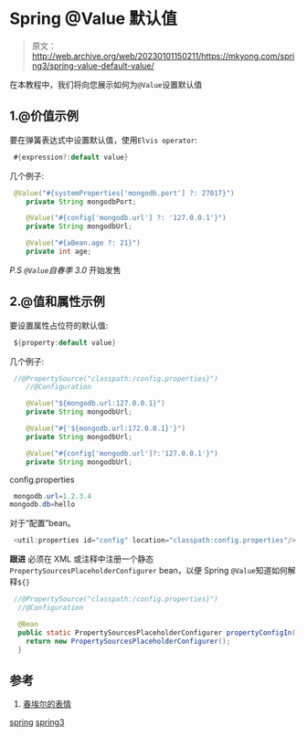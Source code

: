 # Spring @Value 默认值

> 原文：<http://web.archive.org/web/20230101150211/https://mkyong.com/spring3/spring-value-default-value/>

在本教程中，我们将向您展示如何为`@Value`设置默认值

## 1.@价值示例

要在弹簧表达式中设置默认值，使用`Elvis operator`:

```java
 #{expression?:default value} 
```

几个例子:

```java
 @Value("#{systemProperties['mongodb.port'] ?: 27017}")
	private String mongodbPort;

	@Value("#{config['mongodb.url'] ?: '127.0.0.1'}")
	private String mongodbUrl;	

	@Value("#{aBean.age ?: 21}")
	private int age; 
```

*P.S `@Value`自春季 3.0* 开始发售

 ## 2.@值和属性示例

要设置属性占位符的默认值:

```java
 ${property:default value} 
```

几个例子:

```java
 //@PropertySource("classpath:/config.properties}")
	//@Configuration

	@Value("${mongodb.url:127.0.0.1}")
	private String mongodbUrl;

	@Value("#{'${mongodb.url:172.0.0.1}'}")
	private String mongodbUrl;

	@Value("#{config['mongodb.url']?:'127.0.0.1'}")
	private String mongodbUrl; 
```

config.properties

```java
 mongodb.url=1.2.3.4
mongodb.db=hello 
```

对于“配置”bean。

```java
 <util:properties id="config" location="classpath:config.properties"/> 
```

**跟进**
必须在 XML 或注释中注册一个静态`PropertySourcesPlaceholderConfigurer` bean，以便 Spring `@Value`知道如何解释`${}`

```java
 //@PropertySource("classpath:/config.properties}")
  //@Configuration

  @Bean
  public static PropertySourcesPlaceholderConfigurer propertyConfigIn() {
	return new PropertySourcesPlaceholderConfigurer();
  } 
```

 ## 参考

1.  [春埃尔的表情](http://web.archive.org/web/20190225095833/http://docs.spring.io/spring/docs/current/spring-framework-reference/html/expressions.html)

[spring](http://web.archive.org/web/20190225095833/http://www.mkyong.com/tag/spring/) [spring3](http://web.archive.org/web/20190225095833/http://www.mkyong.com/tag/spring3/)







